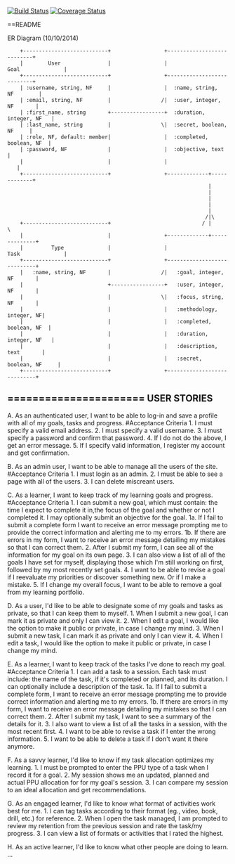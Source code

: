 [![Build Status](https://travis-ci.org/kms617/toy.svg?branch=master)](https://travis-ci.org/kms617/toy) [![Coverage Status](https://coveralls.io/repos/kms617/toy/badge.png)](https://coveralls.io/r/kms617/toy)

==README

ER Diagram (10/10/2014)
```
    +---------------------------+                 +---------------------------+       
    |        User               |                 |         Goal              |       
    +---------------------------+                 +---------------------------+       
    | :username, string, NF     |                 |  :name, string, NF        |       
    | :email, string, NF        |                /|  :user, integer, NF       |       
    | :first_name, string       +-----------------+  :duration, integer, NF   |
    | :last_name, string        |                \|  :secret, boolean, NF     |
    | :role, NF, default: member|                 |  :completed, boolean, NF  | 
    | :password, NF             |                 |  :objective, text         |
    |                           |                 |                           |       
    +---------------------------+                 +-------------+-------------+       
                                                                |                     
                                                                |                     
                                                                |                     
                                                                |                     
                                                                |                     
                                                               /|\                    
    +---------------------------+                             / | \                   
    |                           |                 +-------------+--------------+      
    |         Type              |                 |          Task              |      
    +---------------------------+                 +----------------------------+      
    |   :name, string, NF       |                /|   :goal, integer, NF       |      
    |                           +-----------------+   :user, integer, NF       |      
    |                           |                \|   :focus, string, NF       |     
    |                           |                 |   :methodology, integer, NF|
    |                           |                 |   :completed, boolean, NF  |      
    |                           |                 |   :duration, integer, NF   |     
    |                           |                 |   :description, text       | 
    |                           |                 |   :secret, boolean, NF     |
    +---------------------------+                 +----------------------------+      
```
======================
USER STORIES
----------------------

A. As an authenticated user, I want to be able to log-in and save a profile
    with all of my goals, tasks and progress.
    #Acceptance Criteria
      1. I must specify a valid email address.
      2. I must specify a valid username.
      3. I must specify a password and confirm that password.
      4. If I do not do the above, I get an error message.
      5.  If I specify valid information, I register my account and get confirmation.

B.  As an admin user, I want to be able to manage all the users of the site.
    #Acceptance Criteria
      1. I must login as an admin.
      2. I must be able to see a page with all of the users.
      3. I can delete miscreant users.

C.  As a learner, I want to keep track of my learning goals and progress.
    #Acceptance Criteria
      1.  I can submit a new goal, which must contain: the time I expect to
          complete it in,the focus of the goal and whether or not I completed
          it. I may optionally submit an objective for the goal.
        1a. If I fail to submit a complete form I want to receive an error
            message prompting me to provide the correct information and alerting
            me to my errors.
        1b.  If there are errors in my form, I want to receive an error message
            detailing my mistakes so that I can correct them.
      2.  After I submit my form, I can see all of the information for my goal
          on its own page.
      3.  I can also view a list of all of the goals I have set for myself,
          displaying those which I'm still working on first, followed by my
          most recently set goals.
      4.  I want to be able to revise a goal if I reevaluate my priorities or
          discover something new. Or if I make a mistake.
      5.  If I change my overall focus, I want to be able to remove a goal from
          my learning portfolio.

D.  As a user, I'd like to be able to designate some of my goals and tasks as
    private, so that I can keep them to myself.
      1.  When I submit a new goal, I can mark it as private and only I can view it.
      2.  When I edit a goal, I would like the option to make it public or private,
          in case I change my mind.
      3.  When I submit a new task, I can mark it as private and only I can view it.
      4.  When I edit a task, I would like the option to make it public or private,
          in case I change my mind.

E.  As a learner, I want to keep track of the tasks I've done to reach my goal.
    #Acceptance Criteria
      1.  I can add a task to a session. Each task must include: the name of the
          task, if it's completed or planned, and its duration. I can optionally
          include a description of the task.
        1a. If I fail to submit a complete form, I want to receive an error message
            prompting me to provide correct information and alerting me to my errors.
        1b. If there are errors in my form, I want to receive an error message
            detailing my mistakes so that I can correct them.
      2.  After I submit my task, I want to see a summary of the details for it.
      3.  I also want to view a list of all the tasks in a session, with the most
          recent first.
      4.  I want to be able to revise a task if I enter the wrong information.
      5.  I want to be able to delete a task if I don't want it there anymore.

F. As a savvy learner, I'd like to know if my task allocation optimizes my learning.
      1.  I must be prompted to enter the PPU type of a task when I record it for
          a goal.
      2.  My session shows me an updated, planned and actual PPU allocation for
          for my goal's session.
      3.  I can compare my session to an ideal allocation and get recommendations.

G.  As an engaged learner, I'd like to know what format of activities work best for me.
      1.  I can tag tasks according to their format (eg., video, book, drill, etc.)
          for reference.
      2.  When I open the task managed, I am prompted to review my retention from
          the previous session and rate the task/my progress.
      3.  I can view a list of formats or activities that I rated the highest.

H.   As an active learner, I'd like to know what other people are doing to learn.
...

